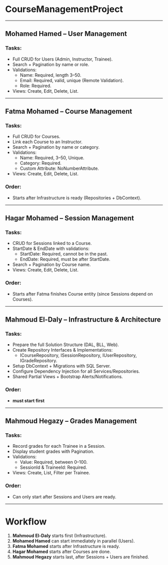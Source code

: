 # CourseManagementProject

---
## Mohamed Hamed  – User Management
### Tasks:
- Full CRUD for Users (Admin, Instructor, Trainee).
- Search + Pagination by name or role.
- Validations:
  - Name: Required, length 3–50.
  - Email: Required, valid, unique (Remote Validation).
  - Role: Required.
- Views: Create, Edit, Delete, List.
---

## Fatma Mohamed – Course Management
### Tasks:
- Full CRUD for Courses.
- Link each Course to an Instructor.
- Search + Pagination by name or category.
- Validations:
  - Name: Required, 3–50, Unique.
  - Category: Required.
  - Custom Attribute: NoNumberAttribute.
- Views: Create, Edit, Delete, List.

### Order:
- Starts after Infrastructure is ready (Repositories + DbContext).
---

## Hagar Mohamed – Session Management
### Tasks:
- CRUD for Sessions linked to a Course.
- StartDate & EndDate with validations:
  - StartDate: Required, cannot be in the past.
  - EndDate: Required, must be after StartDate.
- Search + Pagination by Course name.
- Views: Create, Edit, Delete, List.

### Order:
- Starts after Fatma finishes Course entity (since Sessions depend on Courses).

---

## Mahmoud El-Daly – Infrastructure & Architecture
### Tasks:
- Prepare the full Solution Structure (DAL, BLL, Web).
- Create Repository Interfaces & Implementations:
  - ICourseRepository, ISessionRepository, IUserRepository, IGradeRepository.
- Setup DbContext + Migrations with SQL Server.
- Configure Dependency Injection for all Services/Repositories.
- Shared Partial Views + Bootstrap Alerts/Notifications.

### Order:
- **must start first** 

---

## Mahmoud Hegazy – Grades Management
### Tasks:
- Record grades for each Trainee in a Session.
- Display student grades with Pagination.
- Validations:
  - Value: Required, between 0–100.
  - SessionId & TraineeId: Required.
- Views: Create, List, Filter per Trainee.

### Order:
- Can only start after Sessions and Users are ready.

---

# Workflow

1. **Mahmoud El-Daly** starts first (Infrastructure).  
2. **Mohamed Hamed** can start immediately in parallel (Users).  
3. **Fatma Mohamed** starts after Infrastructure is ready.  
4. **Hagar Mohamed** starts after Courses are done.  
5. **Mahmoud Hegazy** starts last, after Sessions + Users are finished.  
